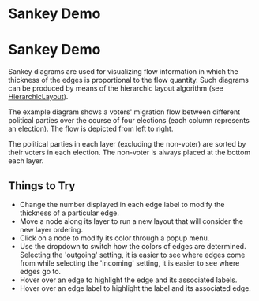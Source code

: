 <!--
 //////////////////////////////////////////////////////////////////////////////
 // @license
 // This file is part of yFiles for HTML 2.6.
 // Use is subject to license terms.
 //
 // Copyright (c) 2000-2023 by yWorks GmbH, Vor dem Kreuzberg 28,
 // 72070 Tuebingen, Germany. All rights reserved.
 //
 //////////////////////////////////////////////////////////////////////////////
-->
# Sankey Demo

# Sankey Demo

Sankey diagrams are used for visualizing flow information in which the thickness of the edges is proportional to the flow quantity. Such diagrams can be produced by means of the hierarchic layout algorithm (see [HierarchicLayout](https://docs.yworks.com/yfileshtml/#/api/HierarchicLayout)).

The example diagram shows a voters' migration flow between different political parties over the course of four elections (each column represents an election). The flow is depicted from left to right.

The political parties in each layer (excluding the non-voter) are sorted by their voters in each election. The non-voter is always placed at the bottom each layer.

## Things to Try

- Change the number displayed in each edge label to modify the thickness of a particular edge.
- Move a node along its layer to run a new layout that will consider the new layer ordering.
- Click on a node to modify its color through a popup menu.
- Use the dropdown to switch how the colors of edges are determined. Selecting the 'outgoing' setting, it is easier to see where edges come from while selecting the 'incoming' setting, it is easier to see where edges go to.
- Hover over an edge to highlight the edge and its associated labels.
- Hover over an edge label to highlight the label and its associated edge.
